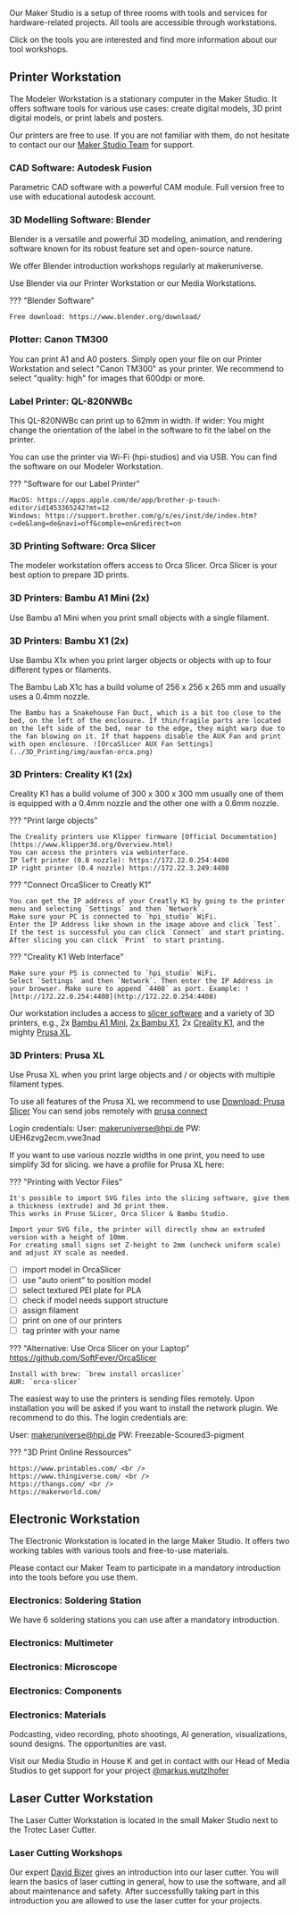 Our Maker Studio is a setup of three rooms with tools and services for hardware-related projects. All tools are accessible through workstations.

Click on the tools you are interested and find more information about our tool workshops.

## Printer Workstation

The Modeler Workstation is a stationary computer in the Maker Studio. It offers software tools for various use cases: create digital models, 3D print digital models, or print labels and posters.

Our printers are free to use. If you are not familiar with them, do not hesitate to contact our our [Maker Studio Team](../team/team.md/#maker-studio-team) for support.

### CAD Software: Autodesk Fusion

Parametric CAD software with a powerful CAM module.
Full version free to use with educational autodesk account.

### 3D Modelling Software: Blender

Blender is a versatile and powerful 3D modeling, animation, and rendering software known for its robust feature set and open-source nature.

We offer Blender introduction workshops regularly at makeruniverse. 

Use Blender via our Printer Workstation or our Media Workstations. 

??? "Blender Software"

    Free download: https://www.blender.org/download/

### Plotter: Canon TM300

You can print A1 and A0 posters. Simply open your file on our Printer Workstation and select "Canon TM300" as your printer. We recommend to select "quality: high" for images that 600dpi or more.

### Label Printer: QL-820NWBc

This QL-820NWBc can print up to 62mm in width. If wider: You might change the orientation of the label in the software to fit the label on the printer.

You can use the printer via Wi-Fi (hpi-studios) and via USB. You can find the software on our Modeler Workstation.

??? "Software for our Label Printer"

    MacOS: https://apps.apple.com/de/app/brother-p-touch-editor/id1453365242?mt=12
    Windows: https://support.brother.com/g/s/es/inst/de/index.htm?c=de&lang=de&navi=off&comple=on&redirect=on

### 3D Printing Software: Orca Slicer
The modeler workstation offers access to Orca Slicer. Orca Slicer is your best option to prepare 3D prints.

### 3D Printers: Bambu A1 Mini (2x)

Use Bambu a1 Mini when you print small objects with a single filament.

### 3D Printers: Bambu X1 (2x)

Use Bambu X1x when you print larger objects or objects with up to four different types or filaments.

The Bambu Lab X1c has a build volume of 256 x 256 x 265 mm and usually uses a 0.4mm nozzle.

    The Bambu has a Snakehouse Fan Duct, which is a bit too close to the bed, on the left of the enclosure. If thin/fragile parts are located on the left side of the bed, near to the edge, they might warp due to the fan blowing on it. If that happens disable the AUX Fan and print with open enclosure. ![OrcaSlicer AUX Fan Settings](../3D_Printing/img/auxfan-orca.png)

### 3D Printers: Creality K1 (2x)

Creality K1 has a build volume of 300 x 300 x 300 mm usually one of them is equipped with a 0.4mm nozzle and the other one with a 0.6mm nozzle.

??? "Print large objects"

    The Creality printers use Klipper firmware [Official Documentation] (https://www.klipper3d.org/Overview.html)
    You can access the printers via webinterface.
    IP left printer (0.8 nozzle): https://172.22.0.254:4408 
    IP right printer (0.4 nozzle) https://172.22.3.249:4408

??? "Connect OrcaSlicer to Creatly K1"

    You can get the IP address of your Creatly K1 by going to the printer menu and selecting `Settings` and then `Network`.
    Make sure your PC is connected to `hpi_studio` WiFi.
    Enter the IP Address like shown in the image above and click `Test`. If the test is successful you can click `Connect` and start printing. After slicing you can click `Print` to start printing.

??? "Creality K1 Web Interface"

    Make sure your PS is connected to `hpi_studio` WiFi.
    Select `Settings` and then `Network`. Then enter the IP Address in your browser. Make sure to append `4408` as port. Example: ![http://172.22.0.254:4408](http://172.22.0.254:4408)
Our workstation includes a access to [slicer software](tools.md/#orca-slicer-software) and a variety of 3D printers, e.g., 2x [Bambu A1 Mini](./tools.md/#bambu-a1-mini-2x), [2x Bambu X1](./tools.md/#bambu-x1-2x), 2x [Creality K1](tools.md/#creality-k1-2x), and the mighty [Prusa XL](tools.md/#prusa-xl).

### 3D Printers: Prusa XL

Use Prusa XL when you print large objects and / or objects with multiple filament types.

To use all features of the Prusa XL we recommend to use [Download: Prusa Slicer](https://www.prusa3d.com/en/page/prusaslicer_424/)
You can send jobs remotely with [prusa connect](https://connect.prusa3d.com/)

Login credentials:
User: makeruniverse@hpi.de
PW: UEH6zvg2ecm.vwe3nad

If you want to use various nozzle widths in one print, you need to use simplify 3d for slicing.
we have a profile for Prusa XL here:

??? "Printing with Vector Files"

    It's possible to import SVG files into the slicing software, give them a thickness (extrude) and 3d print them.
    This works in Pruse SLicer, Orca Slicer & Bambu Studio.

    Import your SVG file, the printer will directly show an extruded version with a height of 10mm.
    For creating small signs set Z-height to 2mm (uncheck uniform scale) and adjust XY scale as needed.

- [ ] import model in OrcaSlicer
- [ ] use "auto orient" to position model
- [ ] select textured PEI plate for PLA
- [ ] check if model needs support structure
- [ ] assign filament
- [ ] print on one of our printers
- [ ] tag printer with your name

??? "Alternative: Use Orca Slicer on your Laptop"
    https://github.com/SoftFever/OrcaSlicer

    Install with brew: `brew install orcaslicer`
    AUR: `orca-slicer`
The easiest way to use the printers is sending files remotely. Upon installation you will be asked if you want to install the network plugin. We recommend to do this. The login credentials are:

User: makeruniverse@hpi.de
PW: Freezable-Scoured3-pigment

??? "3D Print Online Ressources"

    https://www.printables.com/ <br />
    https://www.thingiverse.com/ <br />
    https://thangs.com/ <br />
    https://makerworld.com/

## Electronic Workstation

The Electronic Workstation is located in the large Maker Studio. It offers two working tables with various tools and free-to-use materials.

Please contact our Maker Team to participate in a mandatory introduction into the tools before you use them.

### Electronics: Soldering Station

We have 6 soldering stations you can use after a mandatory introduction.

### Electronics: Multimeter

### Electronics: Microscope

### Electronics: Components

### Electronics: Materials

Podcasting, video recording, photo shootings, AI generation, visualizations, sound designs. The opportunities are vast.

Visit our Media Studio in House K and get in contact with our Head of Media Studios to get support for your project [@markus.wutzlhofer](../team/team.md/#markus-wutzlhofer)

## Laser Cutter Workstation

The Laser Cutter Workstation is located in the small Maker Studio next to the Trotec Laser Cutter.

### Laser Cutting Workshops

Our expert [David Bizer](../team/team.md/#head-of-maker-studio-david-bizer) gives an introduction into our laser cutter. You will learn the basics of laser cutting in general, how to use the software, and all about maintenance and safety. After successfullly taking part in this introduction you are allowed to use the laser cutter for your projects.







